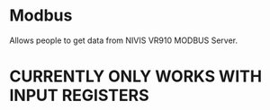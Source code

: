 # Modbus

Allows people to get data from NIVIS VR910 MODBUS Server. 
# CURRENTLY ONLY WORKS WITH INPUT REGISTERS
